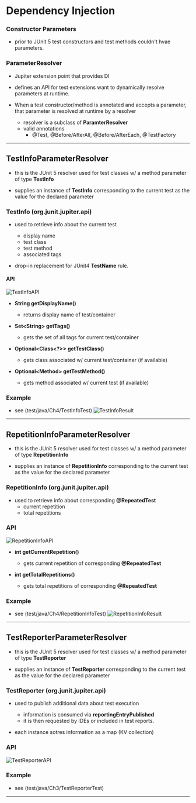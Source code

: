 # Dependency Injection

### Constructor Parameters
- prior to JUnit 5 test constructors and test methods couldn't hvae
parameters.
  
### ParameterResolver
- Jupiter extension point that provides DI
- defines an API for test extensions want to dynamically resolve
parameters at runtime.
  

- When a test constructor/method is annotated and accepts a parameter,
that parameter is resolved at runtime by a resolver
    - resolver is a subclass of **ParamterResolver**
    - valid annotations
        - @Test, @Before/AfterAll, @Before/AfterEach, @TestFactory


---
## TestInfoParameterResolver
- this is the JUnit 5 resolver used for test classes w/ a method
parameter of type **TestInfo**
  

- supplies an instance of **TestInfo** corresponding to the current test
as the value for the declared parameter
  
### TestInfo (org.junit.jupiter.api)
- used to retrieve info about the current test
    - display name
    - test class
    - test method
    - associated tags
    
- drop-in replacement for JUnit4 **TestName** rule.

#### API
![TestInfoAPI](/Users/Edward/IdeaProjects/edu/MasteringSoftwareTesting/src/main/resources/images/TestInfoAPI.png)
- **String getDisplayName()**
    - returns display name of test/container


- **Set\<String> getTags()**
    - gets the set of all tags for current test/container
  
  
- **Optional\<Class<?>> getTestClass()**
    - gets class associated w/ current test/container (if available)
  
  
- **Optional\<Method> getTestMethod()**
    - gets method associated w/ current test (if available)
  
### Example 
- see (test/java/Ch4/TestInfoTest)
![TestInfoResult](/Users/Edward/IdeaProjects/edu/MasteringSoftwareTesting/src/main/resources/images/TestInfoResult.png)

---
## RepetitionInfoParameterResolver
- this is the JUnit 5 resolver used for test classes w/ a method
  parameter of type **RepetitionInfo**


- supplies an instance of **RepetitionInfo** corresponding to the current test
  as the value for the declared parameter

### RepetitionInfo (org.junit.jupiter.api)
- used to retrieve info about corresponding **@RepeatedTest**
  - current repetition 
  - total repetitions
  
### API
![RepetitionInfoAPI](/Users/Edward/IdeaProjects/edu/MasteringSoftwareTesting/src/main/resources/images/RepetitionInfoAPI.png)
- **int getCurrentRepetition()**
  - gets current repetition of corresponding **@RepeatedTest**
  
- **int getTotalRepetitions()**
  - gets total repetitions of corresponding **@RepeatedTest**

### Example
- see (test/java/Ch4/RepetitionInfoTest)
![RepetitionInfoResult](/Users/Edward/IdeaProjects/edu/MasteringSoftwareTesting/src/main/resources/images/RepetitionInfoResult.png)

---
## TestReporterParameterResolver
- this is the JUnit 5 resolver used for test classes w/ a method
  parameter of type **TestReporter**


- supplies an instance of **TestReporter** corresponding to the current test
  as the value for the declared parameter

### TestReporter (org.junit.jupiter.api)
- used to publish additional data about test execution
  - information is consumed via **reportingEntryPublished**
  - it is then requested by IDEs or included in test reports.
  

- each instance sotres information as a map (KV collection)


### API
![TestReporterAPI](/Users/Edward/IdeaProjects/edu/MasteringSoftwareTesting/src/main/resources/images/TestReporterAPI.png)


### Example
- see (test/java/Ch3/TestReporterTest)
---
